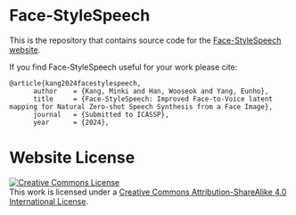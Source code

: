 # Face-StyleSpeech
This is the repository that contains source code for the [Face-StyleSpeech website](https://face-stylespeech.github.io/).

If you find Face-StyleSpeech useful for your work please cite:
```
@article{kang2024facestylespeech,
      author    = {Kang, Minki and Han, Wooseok and Yang, Eunho},
      title     = {Face-StyleSpeech: Improved Face-to-Voice latent mapping for Natural Zero-shot Speech Synthesis from a Face Image},
      journal   = {Submitted to ICASSP},
      year      = {2024},
```

# Website License
<a rel="license" href="http://creativecommons.org/licenses/by-sa/4.0/"><img alt="Creative Commons License" style="border-width:0" src="https://i.creativecommons.org/l/by-sa/4.0/88x31.png" /></a><br />This work is licensed under a <a rel="license" href="http://creativecommons.org/licenses/by-sa/4.0/">Creative Commons Attribution-ShareAlike 4.0 International License</a>.
